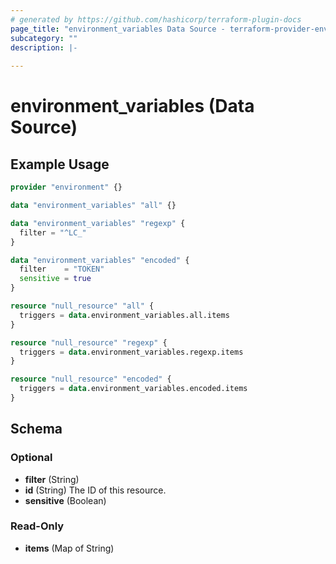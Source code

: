 ```yaml
---
# generated by https://github.com/hashicorp/terraform-plugin-docs
page_title: "environment_variables Data Source - terraform-provider-environment"
subcategory: ""
description: |-
  
---
```


# environment_variables (Data Source)



## Example Usage

```terraform
provider "environment" {}

data "environment_variables" "all" {}

data "environment_variables" "regexp" {
  filter = "^LC_"
}

data "environment_variables" "encoded" {
  filter    = "TOKEN"
  sensitive = true
}

resource "null_resource" "all" {
  triggers = data.environment_variables.all.items
}

resource "null_resource" "regexp" {
  triggers = data.environment_variables.regexp.items
}

resource "null_resource" "encoded" {
  triggers = data.environment_variables.encoded.items
}
```

<!-- schema generated by tfplugindocs -->
## Schema

### Optional

- **filter** (String)
- **id** (String) The ID of this resource.
- **sensitive** (Boolean)

### Read-Only

- **items** (Map of String)


